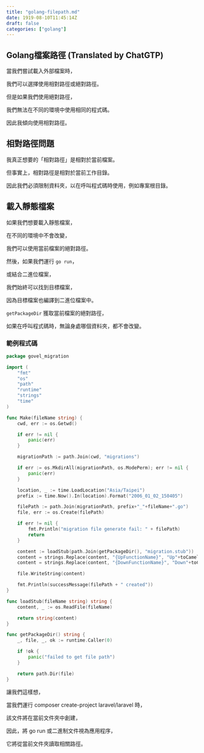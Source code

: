 ```yaml
---
title: "golang-filepath.md"
date: 1919-08-10T11:45:14Z
draft: false
categories: ["golang"]
---
```




## Golang檔案路徑 (Translated by ChatGTP)

當我們嘗試載入外部檔案時，

我們可以選擇使用相對路徑或絕對路徑。

但是如果我們使用絕對路徑，

我們無法在不同的環境中使用相同的程式碼。

因此我傾向使用相對路徑。

## 相對路徑問題

我真正想要的「相對路徑」是相對於當前檔案。

但事實上，相對路徑是相對於當前工作目錄。

因此我們必須限制資料夾，以在呼叫程式碼時使用，例如專案根目錄。

## 載入靜態檔案

如果我們想要載入靜態檔案，

在不同的環境中不會改變，

我們可以使用當前檔案的絕對路徑。

然後，如果我們運行 `go run`，

或結合二進位檔案，

我們始終可以找到目標檔案，

因為目標檔案也編譯到二進位檔案中。

`getPackageDir` 獲取當前檔案的絕對路徑，

如果在呼叫程式碼時，無論身處哪個資料夾，都不會改變。

### 範例程式碼

```go
package govel_migration

import (
	"fmt"
	"os"
	"path"
	"runtime"
	"strings"
	"time"
)

func Make(fileName string) {
	cwd, err := os.Getwd()

	if err != nil {
		panic(err)
	}

	migrationPath := path.Join(cwd, "migrations")

	if err := os.MkdirAll(migrationPath, os.ModePerm); err != nil {
		panic(err)
	}

	location, _ := time.LoadLocation("Asia/Taipei")
	prefix := time.Now().In(location).Format("2006_01_02_150405")

	filePath := path.Join(migrationPath, prefix+"_"+fileName+".go")
	file, err := os.Create(filePath)

	if err != nil {
		fmt.Println("migration file generate fail: " + filePath)
		return
	}

	content := loadStub(path.Join(getPackageDir(), "migration.stub"))
	content = strings.Replace(content, "{UpFunctionName}", "Up"+toCamelCase(fileName), -1)
	content = strings.Replace(content, "{DownFunctionName}", "Down"+toCamelCase(fileName), -1)

	file.WriteString(content)

	fmt.Println(successMessage(filePath + " created"))
}

func loadStub(fileName string) string {
	content, _ := os.ReadFile(fileName)

	return string(content)
}

func getPackageDir() string {
	_, file, _, ok := runtime.Caller(0)

	if !ok {
		panic("failed to get file path")
	}

	return path.Dir(file)
}

```

讓我們這樣想，

當我們運行 composer create-project laravel/laravel 時，

該文件將在當前文件夾中創建，

因此，將 go run 或二進制文件視為應用程序，

它將從當前文件夾讀取相關路徑。